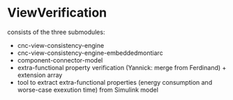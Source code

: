 # ViewVerification

consists of the three submodules:
* cnc-view-consistency-engine
* cnc-view-consistency-engine-embeddedmontiarc
* component-connector-model
* extra-functional property verification (Yannick: merge from Ferdinand) + extension array
* tool to extract extra-functional properties (energy consumption and worse-case exexution time) from Simulink model
